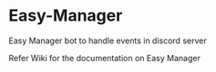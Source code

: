 # Easy-Manager
Easy Manager bot to handle events in discord server

Refer Wiki for the documentation on Easy Manager
